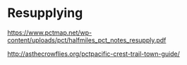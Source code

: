 # Resupplying
https://www.pctmap.net/wp-content/uploads/pct/halfmiles_pct_notes_resupply.pdf

http://asthecrowflies.org/pctpacific-crest-trail-town-guide/
